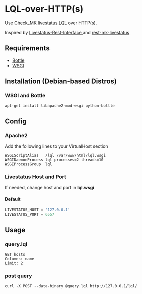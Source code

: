 # LQL-over-HTTP(s)
Use [Check_MK livestatus LQL](https://mathias-kettner.de/checkmk_livestatus.html) over HTTP(s).

Inspired by [Livestatus-Rest-Interface
](https://github.com/py-man/Livestatus-Rest-Interface) and [rest-mk-livestatus
](https://github.com/giuliano108/rest-mk-livestatus)

## Requirements

- [Bottle](https://bottlepy.org)
- [WSGI](https://wsgi.readthedocs.io)

## Installation (Debian-based Distros)

### WSGI and Bottle

```
apt-get install libapache2-mod-wsgi python-bottle
```

## Config

### Apache2
Add the following lines to your VirtualHost section

```
WSGIScriptAlias   /lql /var/www/html/lql.wsgi
WSGIDaemonProcess lql processes=2 threads=10
WSGIProcessGroup  lql
```

### Livestatus Host and Port

If needed, change host and port in **lql.wsgi**

#### Default

```python
LIVESTATUS_HOST = '127.0.0.1'
LIVESTATUS_PORT = 6557
```

## Usage

### query.lql

```
GET hosts
Columns: name
Limit: 2
```

### post query

```
curl -X POST --data-binary @query.lql http://127.0.0.1/lql/

```
